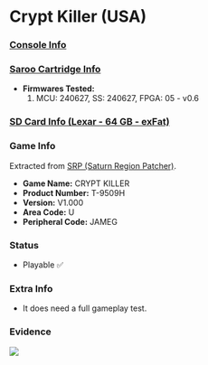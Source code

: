 # Crypt Killer (USA)

### [Console Info](../../../../../Info/Consoles/VA13/README.md)

### [Saroo Cartridge Info](../../../../../Info/Cartridges/RetroGameParadiseStore/1.32F/README.md)

- <b>Firmwares Tested:</b>
  1. MCU: 240627, SS: 240627, FPGA: 05 - v0.6

### [SD Card Info (Lexar - 64 GB - exFat)](../../../../../Info/SdCards/Lexar/64GB/exfat/README.md)

### Game Info

Extracted from [SRP (Saturn Region Patcher)](https://segaxtreme.net/resources/saturn-region-patcher.81/download).

- <b>Game Name:</b> CRYPT KILLER
- <b>Product Number:</b> T-9509H
- <b>Version:</b> V1.000
- <b>Area Code:</b> U
- <b>Peripheral Code:</b> JAMEG

### Status

- Playable :white_check_mark:

### Extra Info

- It does need a full gameplay test.

### Evidence

[![](https://img.youtube.com/vi/qTqUKZSUxzA/0.jpg)](https://www.youtube.com/watch?v=qTqUKZSUxzA)
